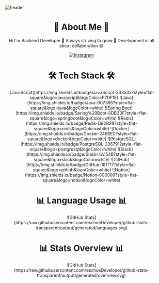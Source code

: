 ![header](https://capsule-render.vercel.app/api?type=rounded&color=gradient&text=%20ChoeEuiSeung%20Develop%20&height=300&fontSize=65&textBg=true)


<div align="center"><h1>🎳 About Me 🎳</h1></div>
<div align="center">
Hi I'm Backend Developer 👋  
Always striving to grow 💬  
Development is all about collaboration 😄  

[![Instagram](https://img.shields.io/badge/Instagram-%23E4405F?style=flat-square&logo=instagram&logoColor=white)](https://www.instagram.com/sseung_._92)  
</div>


<div align="center"><h1>🛠 Tech Stack 🛠</h1></div>
<div align="center">
![JavaScript](https://img.shields.io/badge/JavaScript-333333?style=flat-square&logo=javascript&logoColor=F7DF1E)
![Java](https://img.shields.io/badge/Java-007396?style=flat-square&logo=java&logoColor=white)
![Spring Boot](https://img.shields.io/badge/Spring%20Boot-6DB33F?style=flat-square&logo=springboot&logoColor=white)
![Redis](https://img.shields.io/badge/Redis-D92B2B?style=flat-square&logo=redis&logoColor=white)
![Docker](https://img.shields.io/badge/Docker-2496ED?style=flat-square&logo=docker&logoColor=white)  
![PostgreSQL](https://img.shields.io/badge/PostgreSQL-336791?style=flat-square&logo=postgresql&logoColor=white)
![Slack](https://img.shields.io/badge/Slack-4A154B?style=flat-square&logo=slack&logoColor=white)
![GitHub](https://img.shields.io/badge/GitHub-181717?style=flat-square&logo=github&logoColor=white)
![Notion](https://img.shields.io/badge/Notion-000000?style=flat-square&logo=notion&logoColor=white)  
</div>


<div align="center"><h1>📊 Language Usage 📊</h1></div>
<div align="center">
![GitHub Stats](https://raw.githubusercontent.com/eschoeDeveloper/github-stats-transparent/output/generated/languages.svg)  
</div>


<div align="center"><h1>📊 Stats Overview 📊</h1></div>
<div align="center">
![GitHub Stats](https://raw.githubusercontent.com/eschoeDeveloper/github-stats-transparent/output/generated/overview.svg)    
</div>
